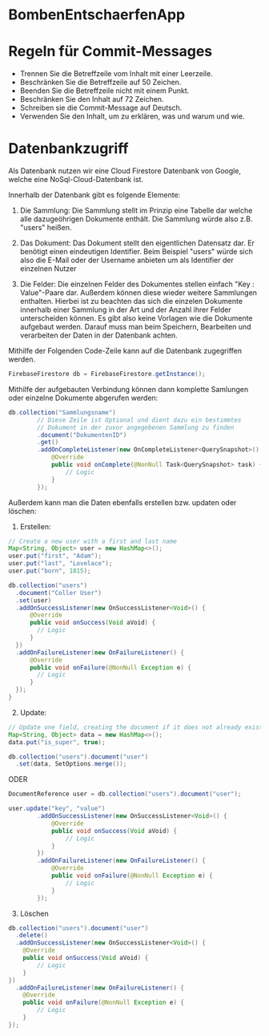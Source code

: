 # BombenEntschaerfenApp

# Regeln für Commit-Messages

* Trennen Sie die Betreffzeile vom Inhalt mit einer Leerzeile.
* Beschränken Sie die Betreffzeile auf 50 Zeichen.
* Beenden Sie die Betreffzeile nicht mit einem Punkt.
* Beschränken Sie den Inhalt auf 72 Zeichen.
* Schreiben sie die Commit-Message auf Deutsch.
* Verwenden Sie den Inhalt, um zu erklären, was und warum und wie.


# Datenbankzugriff

Als Datenbank nutzen wir eine Cloud Firestore Datenbank von Google, welche eine NoSql-Cloud-Datenbank ist. 

Innerhalb der Datenbank gibt es folgende Elemente:
1. Die Sammlung:
Die Sammlung stellt im Prinzip eine Tabelle dar welche alle dazugeöhrigen Dokumente enthält. Die Sammlung würde also z.B. "users" heißen.

2. Das Dokument:
Das Dokument stellt den eigentlichen Datensatz dar. Er benötigt einen eindeutigen Identifier. Beim Beispiel "users" würde sich also die E-Mail oder der Username anbieten um als Identifier der einzelnen Nutzer

3. Die Felder:
Die einzelnen Felder des Dokumentes stellen einfach "Key : Value"-Paare dar. Außerdem können diese wieder weitere Sammlungen enthalten. Hierbei ist zu beachten das sich die einzelen Dokumente innerhalb einer Sammlung in der Art und der Anzahl ihrer Felder unterscheiden können. Es gibt also keine Vorlagen wie die Dokumente aufgebaut werden. Darauf muss man beim Speichern, Bearbeiten und verarbeiten der Daten in der Datenbank achten.

Mithilfe der Folgenden Code-Zeile kann auf die Datenbank zugegriffen werden.
```Java
FirebaseFirestore db = FirebaseFirestore.getInstance();
```

Mithilfe der aufgebauten Verbindung können dann komplette Samlungen oder einzelne Dokumente abgerufen werden:
```Java
db.collection("Sammlungsname")
        // Diese Zeile ist Optional und dient dazu ein bestimmtes 
        // Dokument in der zuvor angegebenen Sammlung zu finden
        .document("DokumentenID") 
        .get()
        .addOnCompleteListener(new OnCompleteListener<QuerySnapshot>() {
            @Override
            public void onComplete(@NonNull Task<QuerySnapshot> task) {
                // Logic
            }
        });
```

Außerdem kann man die Daten ebenfalls erstellen bzw. updaten oder löschen:
1. Erstellen:
```Java
// Create a new user with a first and last name
Map<String, Object> user = new HashMap<>();
user.put("first", "Adam");
user.put("last", "Lovelace");
user.put("born", 1815);

db.collection("users")
  .document("Coller User")
  .set(user)
  .addOnSuccessListener(new OnSuccessListener<Void>() {
      @Override
      public void onSuccess(Void aVoid) {
        // Logic
      }
  })
  .addOnFailureListener(new OnFailureListener() {
      @Override
      public void onFailure(@NonNull Exception e) {
        // Logic
      }
  });
}
```

2. Update:
```Java
// Update one field, creating the document if it does not already exist.
Map<String, Object> data = new HashMap<>();
data.put("is_super", true);

db.collection("users").document("user")
  .set(data, SetOptions.merge());
```
ODER
```Java
DocumentReference user = db.collection("users").document("user");

user.update("key", "value")
        .addOnSuccessListener(new OnSuccessListener<Void>() {
            @Override
            public void onSuccess(Void aVoid) {
                // Logic
            }
        })
        .addOnFailureListener(new OnFailureListener() {
            @Override
            public void onFailure(@NonNull Exception e) {
                // Logic
            }
        });
```

3. Löschen
```Java 
db.collection("users").document("user")
  .delete()
  .addOnSuccessListener(new OnSuccessListener<Void>() {
    @Override
    public void onSuccess(Void aVoid) {
        // Logic
    }
})
  .addOnFailureListener(new OnFailureListener() {
    @Override
    public void onFailure(@NonNull Exception e) {
        // Logic
    }
});

```
